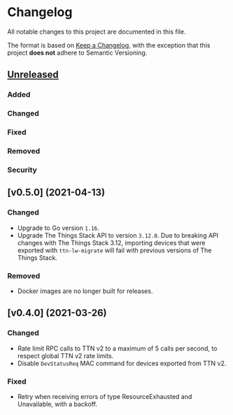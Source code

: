 # Changelog

All notable changes to this project are documented in this file.

The format is based on [Keep a Changelog](https://keepachangelog.com/en/1.0.0/), with the exception that this project **does not** adhere to Semantic Versioning.

## [Unreleased]

### Added

### Changed

### Fixed

### Removed

### Security

## [v0.5.0] (2021-04-13)

### Changed

- Upgrade to Go version `1.16`.
- Upgrade The Things Stack API to version `3.12.0`. Due to breaking API changes with The Things Stack 3.12, importing devices that were exported with `ttn-lw-migrate` will fail with previous versions of The Things Stack.

### Removed

- Docker images are no longer built for releases.

## [v0.4.0] (2021-03-26)

### Changed

- Rate limit RPC calls to TTN v2 to a maximum of 5 calls per second, to respect global TTN v2 rate limits.
- Disable `DevStatusReq` MAC command for devices exported from TTN v2.

### Fixed

- Retry when receiving errors of type ResourceExhausted and Unavailable, with a backoff.

<!--
NOTE: These links should respect backports. See https://github.com/TheThingsNetwork/lorawan-stack/pull/1444/files#r333379706.
-->
[unreleased]: https://github.com/TheThingsNetwork/lorawan-stack-migrate/v0.5.0...master
[0.5.0]: https://github.com/TheThingsNetwork/lorawan-stack/compare/v0.4.0...v0.5.0

